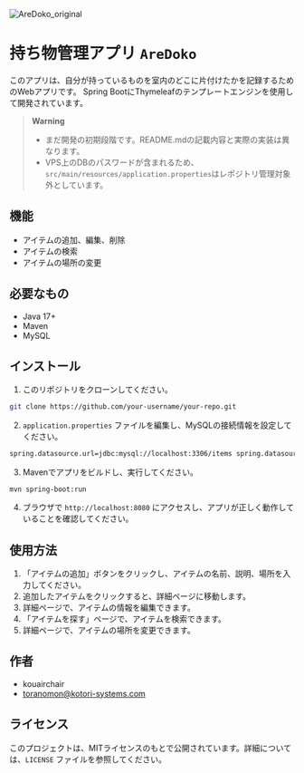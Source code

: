 ![AreDoko_original](https://user-images.githubusercontent.com/11924482/233084907-1146f1f2-a028-4cc4-a317-2ab8177f541d.png)

# 持ち物管理アプリ  `AreDoko`

このアプリは、自分が持っているものを室内のどこに片付けたかを記録するためのWebアプリです。
Spring BootにThymeleafのテンプレートエンジンを使用して開発されています。

> **Warning**
> - まだ開発の初期段階です。README.mdの記載内容と実際の実装は異なります。
> - VPS上のDBのパスワードが含まれるため、`src/main/resources/application.properties`はレポジトリ管理対象外としています。

## 機能

*   アイテムの追加、編集、削除
*   アイテムの検索
*   アイテムの場所の変更

## 必要なもの

*   Java 17+
*   Maven
*   MySQL

## インストール

1.  このリポジトリをクローンしてください。

```bash
git clone https://github.com/your-username/your-repo.git
```

2.  `application.properties` ファイルを編集し、MySQLの接続情報を設定してください。

```bash
spring.datasource.url=jdbc:mysql://localhost:3306/items spring.datasource.username=your-username spring.datasource.password=your-password
```

3.  Mavenでアプリをビルドし、実行してください。

```arduino
mvn spring-boot:run
```

4.  ブラウザで `http://localhost:8080` にアクセスし、アプリが正しく動作していることを確認してください。

## 使用方法

1.  「アイテムの追加」ボタンをクリックし、アイテムの名前、説明、場所を入力してください。
2.  追加したアイテムをクリックすると、詳細ページに移動します。
3.  詳細ページで、アイテムの情報を編集できます。
4.  「アイテムを探す」ページで、アイテムを検索できます。
5.  詳細ページで、アイテムの場所を変更できます。

## 作者

*   kouairchair
*   toranomon@kotori-systems.com

## ライセンス

このプロジェクトは、MITライセンスのもとで公開されています。詳細については、`LICENSE` ファイルを参照してください。
